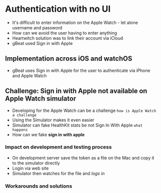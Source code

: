 # Authentication with no UI

- It's difficult to enter information on the Apple Watch - let alone username and password
- How can we avoid the user having to enter anything
- Heartwitch solution was to link their account via iCloud
- gBeat used Sign in with Apple 

## Implementation across iOS and watchOS

- gBeat uses Sign in with Apple for the user to authenticate via iPhone and Apple Watch

## Challenge: Sign in with Apple not available on Apple Watch simulator

- Developing for the Apple Watch can be a challenge `how is Apple Watch a challenge`
- Using the Simulator makes it even easier
- Simulator can fake HealthKit stats be not Sign In With Apple `what happens`
- How can we fake **sign in with apple**
	 
### Impact on development and testing process

- On development server save the token as a file on the Mac and copy it to the simulator directly
- Login via web site
- Simulator then watches for the file and _logs in_

### Workarounds and solutions 